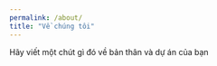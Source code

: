 ```yaml
---
permalink: /about/
title: "Về chúng tôi"
---
```


Hãy viết một chút gì đó về bản thân và dự án của bạn
